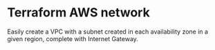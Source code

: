 # Terraform AWS network

Easily create a VPC with a subnet created in each availability zone in a given region, complete with Internet Gateway.
